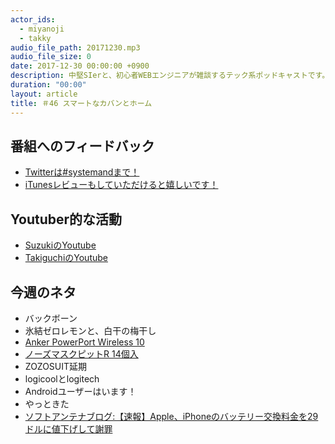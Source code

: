 ```yaml
---
actor_ids:
  - miyanoji
  - takky
audio_file_path: 20171230.mp3
audio_file_size: 0
date: 2017-12-30 00:00:00 +0900
description: 中堅SIerと、初心者WEBエンジニアが雑談するテック系ポッドキャストです。
duration: "00:00"
layout: article
title: ＃46 スマートなカバンとホーム
---
```

## 番組へのフィードバック
* [Twitterは#systemandまで！](https://twitter.com/search?q=%23systemand)
* [iTunesレビューもしていただけると嬉しいです！](https://itunes.apple.com/jp/podcast/systemand-online/id1205168408?mt=2)

## Youtuber的な活動
* [SuzukiのYoutube](https://www.youtube.com/channel/UCqTozqKO5AWD8OccCnW3Rvw)
* [TakiguchiのYoutube](https://www.youtube.com/channel/UCtoXGiMeDggQPdGoanDE2sA)


## 今週のネタ
* バックボーン
* 氷結ゼロレモンと、白干の梅干し
* [Anker PowerPort Wireless 10](http://amzn.asia/7AgtMyp)
* [ノーズマスクピットR 14個入](http://amzn.asia/b3bqSGu)
* ZOZOSUIT延期
* logicoolとlogitech
* Androidユーザーはいます！
* やっときた
* [ソフトアンテナブログ:【速報】Apple、iPhoneのバッテリー交換料金を29ドルに値下げして謝罪](http://www.softantenna.com/wp/iphone/iphone-drop-battery-replacement-to-29/)
